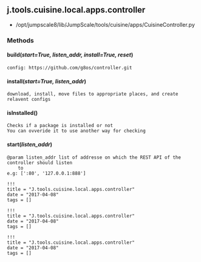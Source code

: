 <!-- toc -->
## j.tools.cuisine.local.apps.controller

- /opt/jumpscale8/lib/JumpScale/tools/cuisine/apps/CuisineController.py

### Methods

#### build(*start=True, listen_addr, install=True, reset*) 

```
config: https://github.com/g8os/controller.git

```

#### install(*start=True, listen_addr*) 

```
download, install, move files to appropriate places, and create relavent configs

```

#### isInstalled() 

```
Checks if a package is installed or not
You can ovveride it to use another way for checking

```

#### start(*listen_addr*) 

```
@param listen_addr list of addresse on which the REST API of the controller should listen
    to
e.g: [':80', '127.0.0.1:888']

```


```
!!!
title = "J.tools.cuisine.local.apps.controller"
date = "2017-04-08"
tags = []
```

```
!!!
title = "J.tools.cuisine.local.apps.controller"
date = "2017-04-08"
tags = []
```

```
!!!
title = "J.tools.cuisine.local.apps.controller"
date = "2017-04-08"
tags = []
```
